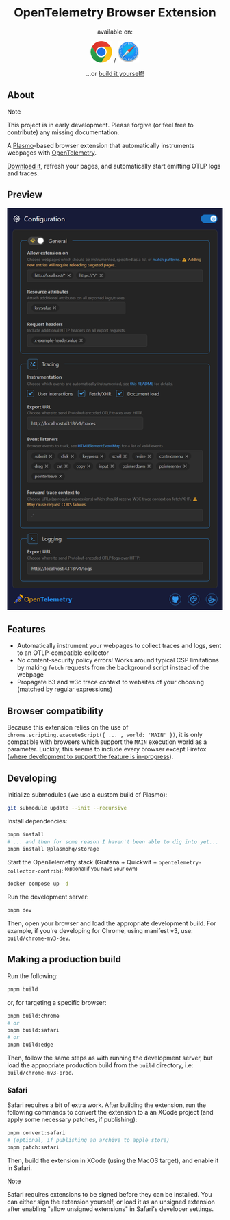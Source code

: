 <div align="center">
    <h1>OpenTelemetry Browser Extension</h1>
    <p>available on:</p>
    <a href="https://chromewebstore.google.com/detail/opentelemetry-browser-ext/bgjeoaohfhbfabbfhbafjihbobjgniag"><img src='./assets/chrome.svg' height=50 alt='chrome download'></img></a>
    /
    <a href="https://apps.apple.com/us/app/opentelemetry-browser-ext/id6503631744?mt=12"><img src='./assets/safari.svg' height=50 alt='safari download'></img></a>
    <!-- /
    <a href=""><img src='./assets/edge.svg' height=50 alt='edge download'></img></a> -->
    <p>...or <a href='#making-a-production-build'>build it yourself!</a></p>
</div>


## About

> [!NOTE] 
> This project is in early development. Please forgive (or feel free to contribute) any missing documentation.

A [Plasmo](https://docs.plasmo.com/)-based browser extension that automatically instruments webpages with [OpenTelemetry](https://opentelemetry.io/docs/what-is-opentelemetry/).

[Download it](https://chromewebstore.google.com/detail/opentelemetry-browser-ext/bgjeoaohfhbfabbfhbafjihbobjgniag), refresh your pages, and automatically start emitting OTLP logs and traces.

## Preview

<img src='./assets/store/popup.png' width='524' alt='An example view of the popup UI'/>

## Features

* Automatically instrument your webpages to collect traces and logs, sent to an OTLP-compatible collector
* No content-security policy errors! Works around typical CSP limitations by making `fetch` requests from the background script instead of the webpage
* Propagate b3 and w3c trace context to websites of your choosing (matched by regular expressions)


## Browser compatibility

Because this extension relies on the use of `chrome.scripting.executeScript({ ... , world: 'MAIN' })`, it is only compatible with browsers which support the `MAIN` execution world as a parameter. Luckily, this seems to include every browser except Firefox ([where development to support the feature is in-progress](https://bugzilla.mozilla.org/show_bug.cgi?id=1736575)).

## Developing

Initialize submodules (we use a custom build of Plasmo):

```bash
git submodule update --init --recursive
```

Install dependencies:

```bash
pnpm install
# ... and then for some reason I haven't been able to dig into yet...
pnpm install @plasmohq/storage
```

Start the OpenTelemetry stack (Grafana + Quickwit + `opentelemetry-collector-contrib`):<sup> (optional if you have your own)</sup>
```bash
docker compose up -d
```

Run the development server:

```bash
pnpm dev
```

Then, open your browser and load the appropriate development build. For example, if you're developing for Chrome, using manifest v3, use: `build/chrome-mv3-dev`.

## Making a production build

Run the following:

```bash
pnpm build
```
or, for targeting a specific browser:

```bash
pnpm build:chrome
# or
pnpm build:safari
# or
pnpm build:edge
```

Then, follow the same steps as with running the development server, but load the appropriate production build from the `build` directory, i.e: `build/chrome-mv3-prod`.

### Safari

Safari requires a bit of extra work. After building the extension, run the following commands to convert the extension to a an XCode project (and apply some necessary patches, if publishing):

```bash
pnpm convert:safari
# (optional, if publishing an archive to apple store) 
pnpm patch:safari
```

Then, build the extension in XCode (using the MacOS target), and enable it in Safari.

> [!NOTE]
> Safari requires extensions to be signed before they can be installed. You can either sign the extension yourself, or load it as an unsigned extension after enabling "allow unsigned extensions" in Safari's developer settings.
